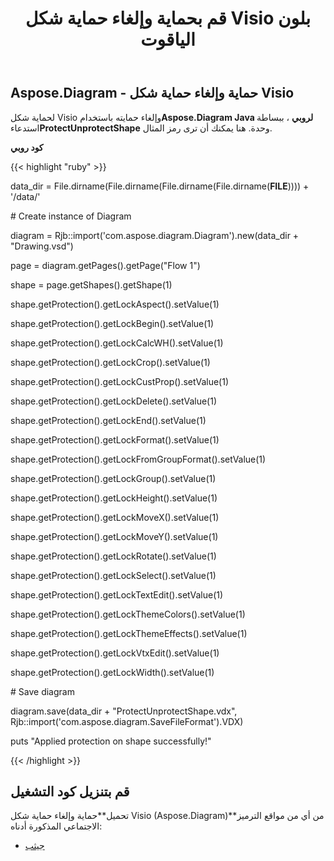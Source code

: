 ﻿---
title: قم بحماية وإلغاء حماية شكل Visio بلون الياقوت
type: docs
weight: 10
url: /ar/java/protect-and-unprotect-a-visio-shape-in-ruby/
---
## **Aspose.Diagram - حماية وإلغاء حماية شكل Visio**
 لحماية شكل Visio وإلغاء حمايته باستخدام**Aspose.Diagram Java لروبي** ، ببساطة استدعاء**ProtectUnprotectShape** وحدة. هنا يمكنك أن ترى رمز المثال.

**كود روبي**

{{< highlight "ruby" >}}

 data_dir = File.dirname(File.dirname(File.dirname(File.dirname(__FILE__)))) + '/data/'

\# Create instance of Diagram

diagram = Rjb::import('com.aspose.diagram.Diagram').new(data_dir + "Drawing.vsd")

page = diagram.getPages().getPage("Flow 1")

shape = page.getShapes().getShape(1)

shape.getProtection().getLockAspect().setValue(1)

shape.getProtection().getLockBegin().setValue(1)

shape.getProtection().getLockCalcWH().setValue(1)

shape.getProtection().getLockCrop().setValue(1)

shape.getProtection().getLockCustProp().setValue(1)

shape.getProtection().getLockDelete().setValue(1)

shape.getProtection().getLockEnd().setValue(1)

shape.getProtection().getLockFormat().setValue(1)

shape.getProtection().getLockFromGroupFormat().setValue(1)

shape.getProtection().getLockGroup().setValue(1)

shape.getProtection().getLockHeight().setValue(1)

shape.getProtection().getLockMoveX().setValue(1)

shape.getProtection().getLockMoveY().setValue(1)

shape.getProtection().getLockRotate().setValue(1)

shape.getProtection().getLockSelect().setValue(1)

shape.getProtection().getLockTextEdit().setValue(1)

shape.getProtection().getLockThemeColors().setValue(1)

shape.getProtection().getLockThemeEffects().setValue(1)

shape.getProtection().getLockVtxEdit().setValue(1)

shape.getProtection().getLockWidth().setValue(1)

\# Save diagram

diagram.save(data_dir + "ProtectUnprotectShape.vdx", Rjb::import('com.aspose.diagram.SaveFileFormat').VDX)

puts "Applied protection on shape successfully!"

{{< /highlight >}}
## **قم بتنزيل كود التشغيل**
 تحميل**حماية وإلغاء حماية شكل Visio (Aspose.Diagram)**من أي من مواقع الترميز الاجتماعي المذكورة أدناه:

- [جيثب](https://github.com/asposediagram/Aspose.Diagram-for-Java/blob/master/Plugins/Aspose_Diagram_Java_for_Ruby/lib/asposediagramjava/Protection/protectunprotectshape.rb)
